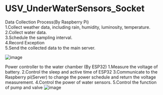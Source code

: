 # USV_UnderWaterSensors_Socket
Data Collection Process(By Raspberry Pi)  
1.Collect weather data, including rain, humidity, luminosity, temperature.  
2.Collect water data.  
3.Schedule the sampling interval.  
4.Record Exception  
5.Send the collected data to the main server.  

![image](https://user-images.githubusercontent.com/34808088/158133063-885494b1-858e-4689-b37d-f695ff0bfc97.png)

Power controller to the water chamber (By ESP32)
1.Measure the voltage of battery.
2.Control the sleep and active time of ESP32
3.Communicate to the Raspberry pi(Server) to change the power schedule and return the voltage measurement.
4.Control the power of water sensors.
5.Control the function of pump and valve
![image](https://user-images.githubusercontent.com/34808088/158140191-48cf6ae6-e66c-4863-8984-7e82260967a4.png)

